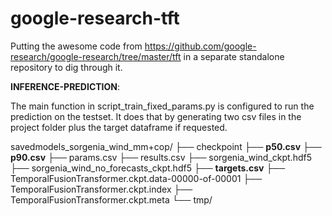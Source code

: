 # google-research-tft

Putting the awesome code from https://github.com/google-research/google-research/tree/master/tft in a separate standalone repository to dig through it.


**INFERENCE-PREDICTION**:

The main function in script_train_fixed_params.py is configured to run the prediction on the testset. It does that by generating two csv files in the project folder plus the target dataframe if requested.

savedmodels_sorgenia_wind_mm+cop/
├── checkpoint
├── **p50.csv**
├── **p90.csv**
├── params.csv
├── results.csv
├── sorgenia_wind_ckpt.hdf5
├── sorgenia_wind_no_forecasts_ckpt.hdf5
├── **targets.csv**
├── TemporalFusionTransformer.ckpt.data-00000-of-00001
├── TemporalFusionTransformer.ckpt.index
├── TemporalFusionTransformer.ckpt.meta
└── tmp/

